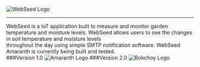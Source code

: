![WebSeed Logo](http://i.imgur.com/WZpGHO4.png?1)<hr>
WebSeed is a IoT application built to measure and monitor garden temperature and moisture levels. WebSeed allows users to see the changes in soil temperature and moisture levels</br>throughout the day using simple SMTP notification software. WebSeed Amaranth is currently being built and tested.</br>
###Version 1.0
![Amaranth Logo](http://i.imgur.com/0L3HHMk.png?1)
###Version 2.0
![Bokchoy Logo](http://i.imgur.com/nkTo9Xt.png?1)


